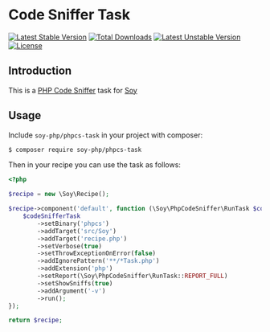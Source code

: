 # Code Sniffer Task

[![Latest Stable Version](https://poser.pugx.org/soy-php/phpcs-task/v/stable)](https://packagist.org/packages/soy-php/phpcs-task) [![Total Downloads](https://poser.pugx.org/soy-php/phpcs-task/downloads)](https://packagist.org/packages/soy-php/phpcs-task) [![Latest Unstable Version](https://poser.pugx.org/soy-php/phpcs-task/v/unstable)](https://packagist.org/packages/soy-php/phpcs-task) [![License](https://poser.pugx.org/soy-php/phpcs-task/license)](https://packagist.org/packages/soy-php/phpcs-task)

## Introduction
This is a [PHP Code Sniffer](https://github.com/squizlabs/PHP_CodeSniffer) task for [Soy](https://github.com/soy-php/soy)

## Usage
Include `soy-php/phpcs-task` in your project with composer:

```sh
$ composer require soy-php/phpcs-task
```

Then in your recipe you can use the task as follows:
```php
<?php

$recipe = new \Soy\Recipe();

$recipe->component('default', function (\Soy\PhpCodeSniffer\RunTask $codeSnifferTask) {
    $codeSnifferTask
        ->setBinary('phpcs')
        ->addTarget('src/Soy')
        ->addTarget('recipe.php')
        ->setVerbose(true)
        ->setThrowExceptionOnError(false)
        ->addIgnorePattern('**/*Task.php')
        ->addExtension('php')
        ->setReport(\Soy\PhpCodeSniffer\RunTask::REPORT_FULL)
        ->setShowSniffs(true)
        ->addArgument('-v')
        ->run();
});

return $recipe;
```
